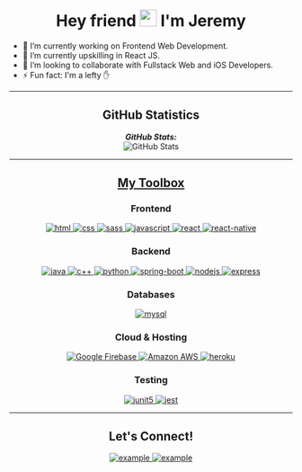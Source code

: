 <h1 align="center"> Hey friend <span><img width="30px" src="https://raw.githubusercontent.com/iampavangandhi/iampavangandhi/master/gifs/Hi.gif"></span> I'm Jeremy </h1>

- 🔭 I’m currently working on Frontend Web Development.
- 🌱 I’m currently upskilling in React JS.
- 👯 I’m looking to collaborate with Fullstack Web and iOS Developers.
- ⚡ Fun fact: I'm a lefty ✋

---

<h2 align="center"> GitHub Statistics</h2>
   <div align="center">
      <b><em>GitHub Stats:</em></b> <br/>
      <img src="https://github-readme-streak-stats.herokuapp.com/?user=helexander" alt="GitHub Stats" /><br/>
   </div>
   
---

<h2 align="center"><u><b>My Toolbox</b></u></h2>
<h3 align="center">Frontend</h3>
  <p align="center">
    <a href="https://developer.mozilla.org/en-US/docs/Web/HTML" target="_blank"> 
      <img src="https://img.shields.io/badge/HTML5-E34F26?style=for-the-badge&logo=html5&logoColor=white" alt="html"/> 
    </a>
    <a href="https://www.w3.org/Style/CSS/Overview.en.html" target="_blank"> 
      <img src="https://img.shields.io/badge/CSS3-1572B6?style=for-the-badge&logo=css3&logoColor=white" alt="css"/> 
    </a>
    <a href="https://sass-lang.com" target="_blank"> 
      <img src="https://img.shields.io/badge/Sass-CC6699?style=for-the-badge&logo=sass&logoColor=white" alt="sass"/> 
    </a>
    <a href="https://developer.mozilla.org/en-US/docs/Web/JavaScript" target="_blank"> 
      <img src="https://img.shields.io/badge/JavaScript-323330?style=for-the-badge&logo=javascript&logoColor=F7DF1E" alt="javascript"/> 
    </a>
    <a href="https://reactjs.org/" target="_blank"> 
      <img src="https://img.shields.io/badge/reactjs-61DAFB.svg?style=for-the-badge&logo=react&logoColor=white" alt="react"/> 
    </a>
    <a href="https://reactnative.dev" target="_blank"> 
      <img src="https://img.shields.io/badge/React_Native-20232A?style=for-the-badge&logo=react&logoColor=61DAFB" alt="react-native"/> 
    </a>
  </p>

<h3 align="center">Backend</h3>
  <p align="center">
    <a href="https://www.java.com" target="_blank"> 
      <img src="https://img.shields.io/badge/Java-007396.svg?style=for-the-badge&logo=java&logoColor=white" alt="java"/> 
    </a>
    <a href="https://isocpp.org" target="_blank"> 
      <img src="https://img.shields.io/badge/C%2B%2B-00599C?style=for-the-badge&logo=c%2B%2B&logoColor=white" alt="c++"/> 
    </a>
    <a href="https://www.python.org" target="_blank"> 
      <img src="https://img.shields.io/badge/Python-3776AB?style=for-the-badge&logo=python&logoColor=white" alt="python"/> 
    </a>
    <a href="https://spring.io/" target="_blank"> 
      <img src="https://img.shields.io/badge/spring%20boot-6DB33F.svg?style=for-the-badge&logo=springboot&logoColor=white" alt="spring-boot" /> 
    </a>
    <a href="https://nodejs.org" target="_blank"> 
      <img src="https://img.shields.io/badge/node.js-339933.svg?style=for-the-badge&logo=nodedotjs&logoColor=white" alt="nodejs"/> 
    </a>
    <a href="https://expressjs.com" target="_blank">
      <img src="https://img.shields.io/badge/express-000000.svg?style=for-the-badge&logo=express&logoColor=white" alt="express" />
    </a>
  </p>
  
<h3 align="center">Databases</h3>
  <p align="center">
    <a href="https://www.mysql.com" target="_blank">
      <img src="https://img.shields.io/badge/MySQL-00000F?style=for-the-badge&logo=mysql&logoColor=white" alt="mysql"/>
    </a>
  </p>
                                                                                                                     
<h3 align="center">Cloud & Hosting</h3>
  <p align="center">
    <a href="https://firebase.google.com" target="_blank">
      <img src="https://img.shields.io/badge/firebase-FFCA28.svg?style=for-the-badge&logo=firebase&logoColor=white" alt="Google Firebase" />
    </a>
    <a href="https://aws.amazon.com/" target="_blank">
      <img src="https://img.shields.io/badge/Amazon_AWS-232F3E?style=for-the-badge&logo=amazon-aws&logoColor=white" alt="Amazon AWS" />
    </a>                                                                                                                        
    <a href="https://heroku.com" target="_blank"> 
      <img src="https://img.shields.io/badge/heroku-430098.svg?style=for-the-badge&logo=heroku&logoColor=white" alt="heroku"/>
    </a>   
  </p>

<h3 align="center">Testing</h3>
  <p align="center">
  <a href="https://junit.org/junit5/" target="_blank"> 
    <img src="https://img.shields.io/badge/junit-25A162.svg?style=for-the-badge&logo=junit5&logoColor=white" alt="junit5" /> 
  </a> 
  <a href="https://jestjs.io" target="_blank"> 
    <img src="https://img.shields.io/badge/jest-907F7F.svg?style=for-the-badge&logo=jest&logoColor=white" alt="jest"/> 
  </a>
  </p>
  
---

<h2 align="center">Let's Connect!</h2>
<p align="center">
  <a href="https://linkedin.com/in/jeremy-chee" target="_blank">
    <img src="https://img.shields.io/badge/Linked%20In-0A66C2.svg?style=for-the-badge&logo=linkedin&logoColor=white" alt="example"/>
  </a>
  <a href="https://www.codewars.com/users/helexander" target="_blank">
    <img src="https://img.shields.io/badge/codewars-B0361E.svg?style=for-the-badge&logo=codewars&logoColor=white" alt="example"/>
  </a>
</p>

